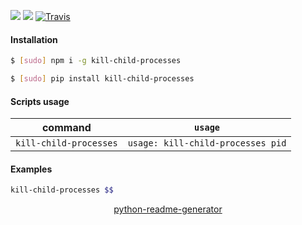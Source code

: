 <!--
https://pypi.org/project/readme-generator/
https://pypi.org/project/python-readme-generator/
-->

[![](https://img.shields.io/pypi/v/kill-child-processes.svg?maxAge=3600)](https://pypi.org/project/kill-child-processes/)
[![](https://img.shields.io/npm/v/kill-child-processes.svg?maxAge=3600)](https://www.npmjs.com/package/kill-child-processes)
[![Travis](https://api.travis-ci.org/looking-for-a-job/kill-child-processes.svg?branch=master)](https://travis-ci.org/looking-for-a-job/kill-child-processes/)

#### Installation
```bash
$ [sudo] npm i -g kill-child-processes
```
```bash
$ [sudo] pip install kill-child-processes
```

#### Scripts usage
command|`usage`
-|-
`kill-child-processes` |`usage: kill-child-processes pid`

#### Examples
```bash
kill-child-processes $$
```

<p align="center">
    <a href="https://pypi.org/project/python-readme-generator/">python-readme-generator</a>
</p>